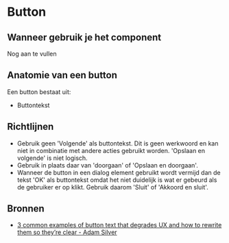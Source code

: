 # Button

## Wanneer gebruik je het component

Nog aan te vullen

## Anatomie van een button

Een button bestaat uit:

- Buttontekst

## Richtlijnen

- Gebruik geen 'Volgende' als buttontekst. Dit is geen werkwoord en kan niet in combinatie met andere acties gebruikt worden. 'Opslaan en volgende' is niet logisch.
- Gebruik in plaats daar van 'doorgaan' of 'Opslaan en doorgaan'.
- Wanneer de button in een dialog element gebruikt wordt vermijd dan de tekst 'OK' als buttontekst omdat het niet duidelijk is wat er gebeurd als de gebruiker er op klikt. Gebruik daarom 'Sluit' of 'Akkoord en sluit'.

## Bronnen

- [3 common examples of button text that degrades UX and how to rewrite them so they’re clear - Adam Silver](https://web.archive.org/web/20231210005931/https://adamsilver.io/blog/3-common-examples-of-button-text-that-degrades-ux-and-how-to-rewrite-them-so-theyre-clear/)
